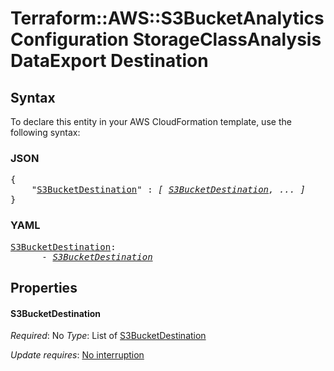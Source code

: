 # Terraform::AWS::S3BucketAnalyticsConfiguration StorageClassAnalysis DataExport Destination

## Syntax

To declare this entity in your AWS CloudFormation template, use the following syntax:

### JSON

<pre>
{
    "<a href="#s3bucketdestination" title="S3BucketDestination">S3BucketDestination</a>" : <i>[ <a href="storageclassanalysis-dataexport-destination-s3bucketdestination.md">S3BucketDestination</a>, ... ]</i>
}
</pre>

### YAML

<pre>
<a href="#s3bucketdestination" title="S3BucketDestination">S3BucketDestination</a>: <i>
      - <a href="storageclassanalysis-dataexport-destination-s3bucketdestination.md">S3BucketDestination</a></i>
</pre>

## Properties

#### S3BucketDestination

_Required_: No
_Type_: List of <a href="storageclassanalysis-dataexport-destination-s3bucketdestination.md">S3BucketDestination</a>

_Update requires_: [No interruption](https://docs.aws.amazon.com/AWSCloudFormation/latest/UserGuide/using-cfn-updating-stacks-update-behaviors.html#update-no-interrupt)

